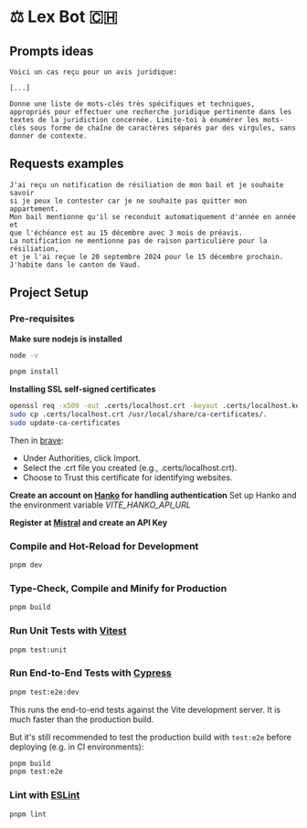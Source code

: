 # ⚖️ Lex Bot 🇨🇭

## Prompts ideas
```
Voici un cas reçu pour un avis juridique:

[...]

Donne une liste de mots-clés très spécifiques et techniques, appropriés pour effectuer une recherche juridique pertinente dans les textes de la juridiction concernée. Limite-toi à énumérer les mots-clés sous forme de chaîne de caractères séparés par des virgules, sans donner de contexte.
```

## Requests examples

```
J'ai reçu un notification de résiliation de mon bail et je souhaite savoir
si je peux le contester car je ne souhaite pas quitter mon appartement.
Mon bail mentionne qu'il se reconduit automatiquement d'année en année et
que l'échéance est au 15 décembre avec 3 mois de préavis.
La notification ne mentionne pas de raison particulière pour la résiliation,
et je l'ai reçue le 20 septembre 2024 pour le 15 décembre prochain.
J'habite dans le canton de Vaud.
```

## Project Setup

### Pre-requisites

**Make sure nodejs is installed**

```sh
node -v
```

```sh
pnpm install
```

**Installing SSL self-signed certificates**

```sh
openssl req -x509 -out .certs/localhost.crt -keyout .certs/localhost.key -newkey rsa:2048 -nodes -sha256 -days 365 -subj "/CN=localhost"
sudo cp .certs/localhost.crt /usr/local/share/ca-certificates/.
sudo update-ca-certificates
```

Then in [brave](brave://settings/certificates):

- Under Authorities, click Import.
- Select the .crt file you created (e.g., .certs/localhost.crt).
- Choose to Trust this certificate for identifying websites.

**Create an account on [Hanko](https://hanko.io/) for handling authentication**
Set up Hanko and the environment variable _VITE_HANKO_API_URL_

**Register at [Mistral](https://mistra.ai) and create an API Key**

### Compile and Hot-Reload for Development

```sh
pnpm dev
```

### Type-Check, Compile and Minify for Production

```sh
pnpm build
```

### Run Unit Tests with [Vitest](https://vitest.dev/)

```sh
pnpm test:unit
```

### Run End-to-End Tests with [Cypress](https://www.cypress.io/)

```sh
pnpm test:e2e:dev
```

This runs the end-to-end tests against the Vite development server.
It is much faster than the production build.

But it's still recommended to test the production build with `test:e2e` before deploying (e.g. in CI environments):

```sh
pnpm build
pnpm test:e2e
```

### Lint with [ESLint](https://eslint.org/)

```sh
pnpm lint
```
